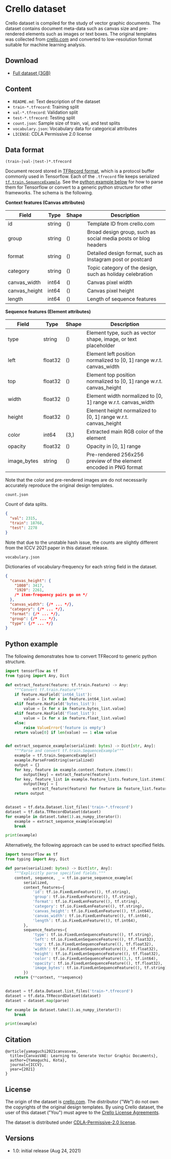 # Crello dataset

Crello dataset is compiled for the study of vector graphic documents. The
dataset contains document meta-data such as canvas size and pre-rendered
elements such as images or text boxes. The original templates was collected from
[crello.com](https://crello.com) and converted to low-resolution format suitable
for machine learning analysis.

## Download

- [Full dataset (3GB)](https://storage.cloud.google.com/ailab-public/canvas-vae/crello-dataset-v1.zip)

## Content

- `README.md`: Text description of the dataset
- `train-*.tfrecord`: Training split
- `val-*.tfrecord`: Validation split
- `test-*.tfrecord`: Testing split
- `count.json`: Sample size of train, val, and test splits
- `vocabulary.json`: Vocabulary data for categorical attributes
- `LICENSE`: CDLA Permissive 2.0 license

## Data format

`(train-|val-|test-)*.tfrecord`

Document record stored in
[TFRecord format](https://www.tensorflow.org/tutorials/load_data/tfrecord),
which is a protocol buffer commonly used in Tensorflow.
Each of the `.tfrecord` file keeps serialized
[`tf.train.SequenceExample`](https://www.tensorflow.org/api_docs/python/tf/train/SequenceExample).
See the [python example below](#python-example) for how to parse them for
Tensorflow or convert to a generic python structure for other frameworks.
The schema is the following.

**Context features (Canvas attributes)**

| Field         | Type   | Shape | Description                                                    |
| ------------- | ------ | ----- | -------------------------------------------------------------- |
| id            | string | ()    | Template ID from crello.com                                    |
| group         | string | ()    | Broad design group, such as social media posts or blog headers |
| format        | string | ()    | Detailed design format, such as Instagram post or postcard     |
| category      | string | ()    | Topic category of the design, such as holiday celebration      |
| canvas_width  | int64  | ()    | Canvas pixel width                                             |
| canvas_height | int64  | ()    | Canvas pixel height                                            |
| length        | int64  | ()    | Length of sequence features                                    |

**Sequence features (Element attributes)**

| Field       | Type    | Shape | Description                                                          |
| ----------- | ------- | ----- | -------------------------------------------------------------------- |
| type        | string  | ()    | Element type, such as vector shape, image, or text placeholder       |
| left        | float32 | ()    | Element left position normalized to [0, 1] range w.r.t. canvas_width |
| top         | float32 | ()    | Element top position normalized to [0, 1] range w.r.t. canvas_height |
| width       | float32 | ()    | Element width normalized to [0, 1] range w.r.t. canvas_width         |
| height      | float32 | ()    | Element height normalized to [0, 1] range w.r.t. canvas_height       |
| color       | int64   | (3,)  | Extracted main RGB color of the element                              |
| opacity     | float32 | ()    | Opacity in [0, 1] range                                              |
| image_bytes | string  | ()    | Pre-rendered 256x256 preview of the element encoded in PNG format    |

Note that the color and pre-rendered images are do not necessarily accurately
reproduce the original design templates.

`count.json`

Count of data splits.

```json
{
  "val": 2315,
  "train": 18768,
  "test": 2278
}
```

Note that due to the unstable hash issue, the counts are slightly different
from the ICCV 2021 paper in this dataset release.

`vocabulary.json`

Dictionaries of vocabulary-frequency for each string field in the dataset.

```json
{
  "canvas_height": {
    "1080": 3417,
    "1920": 2261,
    /* item-frequency pairs go on */
  },
  "canvas_width": {/* ... */},
  "category": {/* ... */},
  "format": {/* ... */},
  "group": {/* ... */},
  "type": {/* ... */}
}
```

## Python example

The following demonstrates how to convert TFRecord to generic python structure.

```python
import tensorflow as tf
from typing import Any, Dict

def extract_feature(feature: tf.train.Feature) -> Any:
    """Convert tf.train.Feature"""
    if feature.HasField('int64_list'):
        value = [x for x in feature.int64_list.value]
    elif feature.HasField('bytes_list'):
        value = [x for x in feature.bytes_list.value]
    elif feature.HasField('float_list'):
        value = [x for x in feature.float_list.value]
    else:
        raise ValueError('feature is empty')
    return value[0] if len(value) == 1 else value


def extract_sequence_example(serialized: bytes) -> Dict[str, Any]:
    """Parse and convert tf.train.SequenceExample"""
    example = tf.train.SequenceExample()
    example.ParseFromString(serialized)
    output = {}
    for key, feature in example.context.feature.items():
        output[key] = extract_feature(feature)
    for key, feature_list in example.feature_lists.feature_list.items():
        output[key] = [
            extract_feature(feature) for feature in feature_list.feature]
    return output


dataset = tf.data.Dataset.list_files('train-*.tfrecord')
dataset = tf.data.TFRecordDataset(dataset)
for example in dataset.take(1).as_numpy_iterator():
    example = extract_sequence_example(example)
    break

print(example)
```

Alternatively, the following approach can be used to extract specified fields.

```python
import tensorflow as tf
from typing import Any, Dict

def parse(serialized: bytes) -> Dict[str, Any]:
    """Explicitly parse specified fields."""
    context, sequence, _ = tf.io.parse_sequence_example(
        serialized,
        context_features={
            'id': tf.io.FixedLenFeature((), tf.string),
            'group': tf.io.FixedLenFeature((), tf.string),
            'format': tf.io.FixedLenFeature((), tf.string),
            'category': tf.io.FixedLenFeature((), tf.string),
            'canvas_height': tf.io.FixedLenFeature((), tf.int64),
            'canvas_width': tf.io.FixedLenFeature((), tf.int64),
            'length': tf.io.FixedLenFeature((), tf.int64),
        },
        sequence_features={
            'type': tf.io.FixedLenSequenceFeature((), tf.string),
            'left': tf.io.FixedLenSequenceFeature((), tf.float32),
            'top': tf.io.FixedLenSequenceFeature((), tf.float32),
            'width': tf.io.FixedLenSequenceFeature((), tf.float32),
            'height': tf.io.FixedLenSequenceFeature((), tf.float32),
            'color': tf.io.FixedLenSequenceFeature((3,), tf.int64),
            'opacity': tf.io.FixedLenSequenceFeature((), tf.float32),
            'image_bytes': tf.io.FixedLenSequenceFeature((), tf.string),
        })
    return {**context, **sequence}


dataset = tf.data.Dataset.list_files('train-*.tfrecord')
dataset = tf.data.TFRecordDataset(dataset)
dataset = dataset.map(parse)

for example in dataset.take(1).as_numpy_iterator():
    break

print(example)
```

## Citation

```
@article{yamaguchi2021canvasvae,
  title={CanvasVAE: Learning to Generate Vector Graphic Documents},
  author={Yamaguchi, Kota},
  journal={ICCV},
  year={2021}
}
```

## License

The origin of the dataset is [crello.com](https://crello.com). The distributor
("We") do not own the copyrights of the original design templates. By using
Crello dataset, the user of this dataset ("You") must agree to the
[Crello License Agreements](https://crello.com/faq/legal/licensing/license_agreements/).

The dataset is distributed under [CDLA-Permissive-2.0 license](https://cdla.dev/permissive-2-0/).

## Versions

- 1.0: initial release (Aug 24, 2021)
